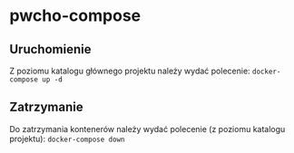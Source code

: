 # pwcho-compose

## Uruchomienie
Z poziomu katalogu głównego projektu należy wydać polecenie: `docker-compose up -d`
## Zatrzymanie
Do zatrzymania kontenerów należy wydać polecenie (z poziomu katalogu projektu): `docker-compose down`